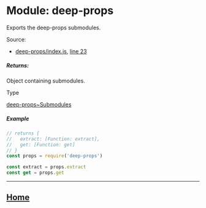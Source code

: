 Module: deep-props
==================

Exports the deep-props submodules.

Source:

*   [deep-props/index.js](https://github.com/jpcx/deep-props/blob/0.2.2/index.js), [line 23](https://github.com/jpcx/deep-props/blob/0.2.2/index.js#L23)

##### Returns:

Object containing submodules.

Type

[deep-props~Submodules](https://github.com/jpcx/deep-props/blob/0.2.2/docs/global.md#~Submodules)

##### Example

```js
// returns {
//   extract: [Function: extract],
//   get: [Function: get]
// }
const props = require('deep-props')

const extract = props.extract
const get = props.get
```

<hr>

## [Home](https://github.com/jpcx/deep-props/blob/0.2.2/README.md)